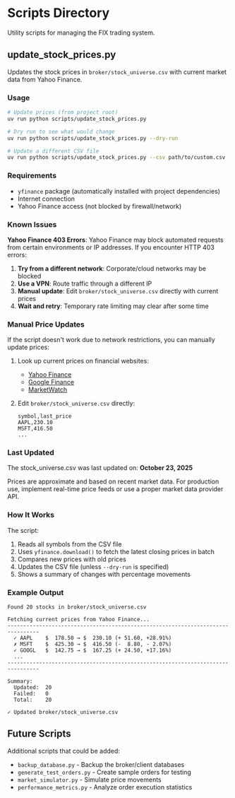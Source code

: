 # Scripts Directory

Utility scripts for managing the FIX trading system.

## update_stock_prices.py

Updates the stock prices in `broker/stock_universe.csv` with current market data from Yahoo Finance.

### Usage

```bash
# Update prices (from project root)
uv run python scripts/update_stock_prices.py

# Dry run to see what would change
uv run python scripts/update_stock_prices.py --dry-run

# Update a different CSV file
uv run python scripts/update_stock_prices.py --csv path/to/custom.csv
```

### Requirements

- `yfinance` package (automatically installed with project dependencies)
- Internet connection
- Yahoo Finance access (not blocked by firewall/network)

### Known Issues

**Yahoo Finance 403 Errors**: Yahoo Finance may block automated requests from certain environments or IP addresses. If you encounter HTTP 403 errors:

1. **Try from a different network**: Corporate/cloud networks may be blocked
2. **Use a VPN**: Route traffic through a different IP
3. **Manual update**: Edit `broker/stock_universe.csv` directly with current prices
4. **Wait and retry**: Temporary rate limiting may clear after some time

### Manual Price Updates

If the script doesn't work due to network restrictions, you can manually update prices:

1. Look up current prices on financial websites:
   - [Yahoo Finance](https://finance.yahoo.com/)
   - [Google Finance](https://www.google.com/finance/)
   - [MarketWatch](https://www.marketwatch.com/)

2. Edit `broker/stock_universe.csv` directly:
   ```csv
   symbol,last_price
   AAPL,230.10
   MSFT,416.50
   ...
   ```

### Last Updated

The stock_universe.csv was last updated on: **October 23, 2025**

Prices are approximate and based on recent market data. For production use, implement real-time price feeds or use a proper market data provider API.

### How It Works

The script:
1. Reads all symbols from the CSV file
2. Uses `yfinance.download()` to fetch the latest closing prices in batch
3. Compares new prices with old prices
4. Updates the CSV file (unless `--dry-run` is specified)
5. Shows a summary of changes with percentage movements

### Example Output

```
Found 20 stocks in broker/stock_universe.csv

Fetching current prices from Yahoo Finance...
--------------------------------------------------------------------------------
  ✓ AAPL    $  178.50 → $  230.10 (+ 51.60, +28.91%)
  ✗ MSFT    $  425.30 → $  416.50 (-  8.80, - 2.07%)
  ✓ GOOGL   $  142.75 → $  167.25 (+ 24.50, +17.16%)
  ...
--------------------------------------------------------------------------------

Summary:
  Updated:  20
  Failed:   0
  Total:    20

✓ Updated broker/stock_universe.csv
```

## Future Scripts

Additional scripts that could be added:

- `backup_database.py` - Backup the broker/client databases
- `generate_test_orders.py` - Create sample orders for testing
- `market_simulator.py` - Simulate price movements
- `performance_metrics.py` - Analyze order execution statistics
